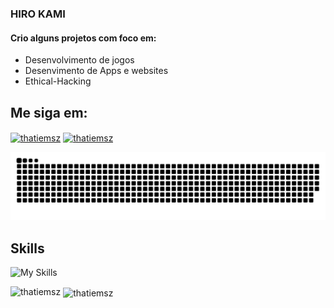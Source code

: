 ### HIRO KAMI
#### Crio alguns projetos com foco em:
- Desenvolvimento de jogos
- Desenvimento de Apps e websites
- Ethical-Hacking

## Me siga em:
<span align="left">

  <a href="https://instagram.com/the_hiro_kami" target="blank">
  <img align="center" src="https://raw.githubusercontent.com/rahuldkjain/github-profile-readme-generator/master/src/images/icons/Social/instagram.svg" alt="thatiemsz" height="30" width="40" /></a>

</span>

<span align="right">

  <a href="https://youtube.com/channel/UCeYIzzzMCs-RVI8BJpG3KGg" target="blank">
  <img align="center" src="https://raw.githubusercontent.com/rahuldkjain/github-profile-readme-generator/master/src/images/icons/Social/youtube.svg" alt="thatiemsz" height="30" width="40" />

  </a>

</span>



![Snake animation of GitHub contribution stats](https://raw.githubusercontent.com/ThaTiemsz/ThaTiemsz/output/snake.svg)



## Skills

![My Skills](https://skillicons.dev/icons?i=nodejs,javascript,python,html,css,git,linux)



<p>

  <img align="left" src="https://github-readme-stats.vercel.app/api/top-langs?username=thatiemsz&show_icons=true&locale=en&layout=compact&theme=radical" alt="thatiemsz" />

  &nbsp;<img align="center" src="https://github-readme-stats.vercel.app/api?username=thatiemsz&show_icons=true&locale=en&theme=radical" alt="thatiemsz" />

</p>
